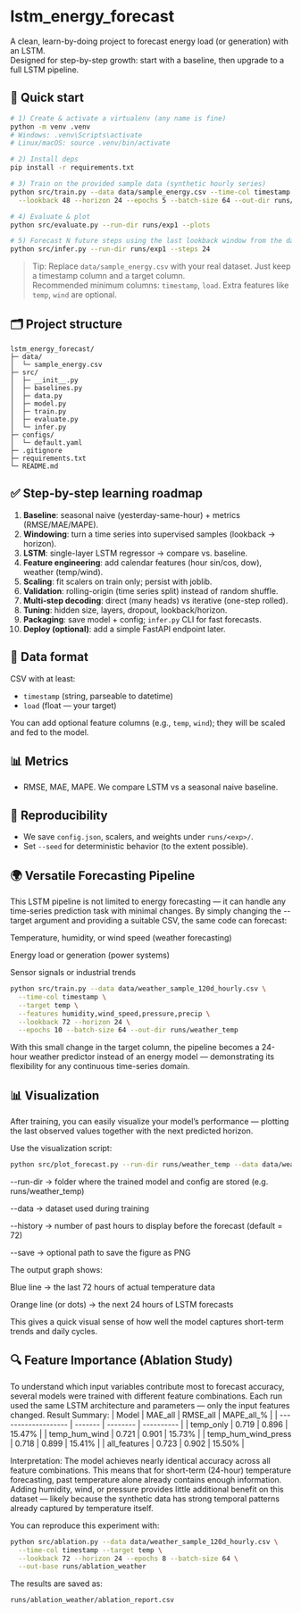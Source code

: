 # lstm_energy_forecast

A clean, learn-by-doing project to forecast energy load (or generation) with an LSTM.  
Designed for step-by-step growth: start with a baseline, then upgrade to a full LSTM pipeline.

## 🔧 Quick start

```bash
# 1) Create & activate a virtualenv (any name is fine)
python -m venv .venv
# Windows: .venv\Scripts\activate
# Linux/macOS: source .venv/bin/activate

# 2) Install deps
pip install -r requirements.txt

# 3) Train on the provided sample data (synthetic hourly series)
python src/train.py --data data/sample_energy.csv --time-col timestamp --target load \
  --lookback 48 --horizon 24 --epochs 5 --batch-size 64 --out-dir runs/exp1

# 4) Evaluate & plot
python src/evaluate.py --run-dir runs/exp1 --plots

# 5) Forecast N future steps using the last lookback window from the dataset
python src/infer.py --run-dir runs/exp1 --steps 24
```

> Tip: Replace `data/sample_energy.csv` with your real dataset. Just keep a timestamp column and a target column.  
> Recommended minimum columns: `timestamp`, `load`. Extra features like `temp`, `wind` are optional.

## 🗂️ Project structure

```
lstm_energy_forecast/
├─ data/
│  └─ sample_energy.csv
├─ src/
│  ├─ __init__.py
│  ├─ baselines.py
│  ├─ data.py
│  ├─ model.py
│  ├─ train.py
│  ├─ evaluate.py
│  └─ infer.py
├─ configs/
│  └─ default.yaml
├─ .gitignore
├─ requirements.txt
└─ README.md
```

## ✅ Step-by-step learning roadmap

1. **Baseline**: seasonal naive (yesterday-same-hour) + metrics (RMSE/MAE/MAPE).
2. **Windowing**: turn a time series into supervised samples (lookback → horizon).
3. **LSTM**: single-layer LSTM regressor → compare vs. baseline.
4. **Feature engineering**: add calendar features (hour sin/cos, dow), weather (temp/wind).
5. **Scaling**: fit scalers on train only; persist with joblib.
6. **Validation**: rolling-origin (time series split) instead of random shuffle.
7. **Multi-step decoding**: direct (many heads) vs iterative (one-step rolled).
8. **Tuning**: hidden size, layers, dropout, lookback/horizon.
9. **Packaging**: save model + config; `infer.py` CLI for fast forecasts.
10. **Deploy (optional)**: add a simple FastAPI endpoint later.

## 📝 Data format

CSV with at least:
- `timestamp` (string, parseable to datetime)
- `load` (float — your target)

You can add optional feature columns (e.g., `temp`, `wind`); they will be scaled and fed to the model.

## 📊 Metrics

- RMSE, MAE, MAPE. We compare LSTM vs a seasonal naive baseline.

## 🔄 Reproducibility

- We save `config.json`, scalers, and weights under `runs/<exp>/`.
- Set `--seed` for deterministic behavior (to the extent possible).

## 🌍 Versatile Forecasting Pipeline

This LSTM pipeline is not limited to energy forecasting — it can handle any time-series prediction task with minimal changes.
By simply changing the --target argument and providing a suitable CSV, the same code can forecast:

Temperature, humidity, or wind speed (weather forecasting)

Energy load or generation (power systems)

Sensor signals or industrial trends 

```bash
python src/train.py --data data/weather_sample_120d_hourly.csv \
  --time-col timestamp \
  --target temp \
  --features humidity,wind_speed,pressure,precip \
  --lookback 72 --horizon 24 \
  --epochs 10 --batch-size 64 --out-dir runs/weather_temp
```
With this small change in the target column, the pipeline becomes a 24-hour weather predictor instead of an energy model — demonstrating its flexibility for any continuous time-series domain.

## 📊 Visualization
After training, you can easily visualize your model’s performance — plotting the last observed values together with the next predicted horizon.

Use the visualization script:
```bash
python src/plot_forecast.py --run-dir runs/weather_temp --data data/weather_sample_120d_hourly.csv --history 72 --save runs/weather_temp/forecast_plot.png
```
--run-dir → folder where the trained model and config are stored (e.g. runs/weather_temp)

--data → dataset used during training

--history → number of past hours to display before the forecast (default = 72)

--save → optional path to save the figure as PNG

The output graph shows:

Blue line → the last 72 hours of actual temperature data

Orange line (or dots) → the next 24 hours of LSTM forecasts

This gives a quick visual sense of how well the model captures short-term trends and daily cycles.

## 🔍 Feature Importance (Ablation Study)

To understand which input variables contribute most to forecast accuracy, several models were trained with different feature combinations.
Each run used the same LSTM architecture and parameters — only the input features changed.
Result Summary:
| Model               | MAE_all | RMSE_all | MAPE_all_% |
| ------------------- | ------- | -------- | ---------- |
| temp_only           | 0.719   | 0.896    | 15.47%     |
| temp_hum_wind       | 0.721   | 0.901    | 15.73%     |
| temp_hum_wind_press | 0.718   | 0.899    | 15.41%     |
| all_features        | 0.723   | 0.902    | 15.50%     |

Interpretation:
The model achieves nearly identical accuracy across all feature combinations.
This means that for short-term (24-hour) temperature forecasting, past temperature alone already contains enough information.
Adding humidity, wind, or pressure provides little additional benefit on this dataset — likely because the synthetic data has strong temporal patterns already captured by temperature itself.

You can reproduce this experiment with:
```bash
python src/ablation.py --data data/weather_sample_120d_hourly.csv \
  --time-col timestamp --target temp \
  --lookback 72 --horizon 24 --epochs 8 --batch-size 64 \
  --out-base runs/ablation_weather
```

The results are saved as:
```bash
runs/ablation_weather/ablation_report.csv
```
